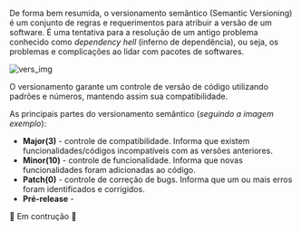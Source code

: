 De forma bem resumida, o versionamento semântico (Semantic Versioning) é um conjunto de regras e requerimentos para atribuir a versão de um software. É uma tentativa para a resolução de um antigo problema conhecido como *dependency hell* (inferno de dependência), ou seja, os problemas e complicações ao lidar com pacotes de softwares.

![vers_img](https://external-content.duckduckgo.com/iu/?u=https%3A%2F%2Fres.cloudinary.com%2Fpracticaldev%2Fimage%2Ffetch%2Fs--_dZJtBJh--%2Fc_imagga_scale%2Cf_auto%2Cfl_progressive%2Ch_420%2Cq_auto%2Cw_1000%2Fhttps%3A%2F%2Fi.imgur.com%2FfRoQZi2.png&f=1&nofb=1&ipt=877cffbdb492ffced4a750b033dc9fc3ff19567f58c5f5a7f1790c921340084d&ipo=images)


O versionamento garante um controle de versão de código utilizando padrões e números, mantendo assim sua compatibilidade.

As principais partes do versionamento semântico (*seguindo a imagem exemplo*):
- **Major(3)** - controle de compatibilidade. Informa que existem funcionalidades/códigos incompatíveis com as versões anteriores.
- **Minor(10)** - controle de funcionalidade. Informa que novas funcionalidades foram adicionadas ao código.
- **Patch(0)** - controle de correção de bugs. Informa que um ou mais erros foram identificados e corrigidos.
- **Pré-release** - 

:construction: Em contrução :construction:
